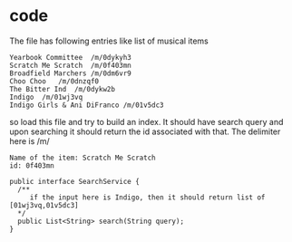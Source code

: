 # code

The file has following entries like list of musical items
```
Yearbook Committee	/m/0dykyh3
Scratch Me Scratch	/m/0f403mn
Broadfield Marchers	/m/0dm6vr9
Choo Choo	/m/0dnzqf0
The Bitter Ind	/m/0dykw2b
Indigo	/m/01wj3vq
Indigo Girls & Ani DiFranco	/m/01v5dc3
```

so load this file and try to build an index. It should have search query and upon searching it should return the id associated with that.
The delimiter here is /m/

```
Name of the item: Scratch Me Scratch
id: 0f403mn
```

```
public interface SearchService {
  /**
     if the input here is Indigo, then it should return list of [01wj3vq,01v5dc3]
  */
  public List<String> search(String query);
}
```



